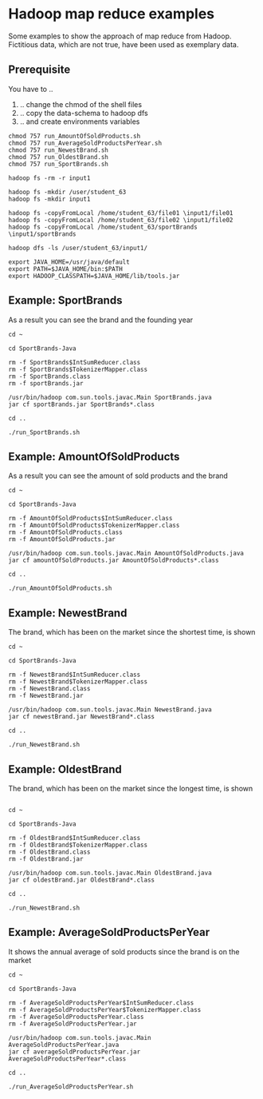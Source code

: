 # Hadoop map reduce examples

Some examples to show the approach of map reduce from Hadoop.
Fictitious data, which are not true, have been used as exemplary data.

## Prerequisite

You have to ..
1. .. change the chmod of the shell files
2. .. copy the data-schema to hadoop dfs 
3. .. and create environments variables

```
chmod 757 run_AmountOfSoldProducts.sh
chmod 757 run_AverageSoldProductsPerYear.sh
chmod 757 run_NewestBrand.sh
chmod 757 run_OldestBrand.sh
chmod 757 run_SportBrands.sh

hadoop fs -rm -r input1

hadoop fs -mkdir /user/student_63
hadoop fs -mkdir input1

hadoop fs -copyFromLocal /home/student_63/file01 \input1/file01
hadoop fs -copyFromLocal /home/student_63/file02 \input1/file02
hadoop fs -copyFromLocal /home/student_63/sportBrands \input1/sportBrands

hadoop dfs -ls /user/student_63/input1/

export JAVA_HOME=/usr/java/default
export PATH=$JAVA_HOME/bin:$PATH
export HADOOP_CLASSPATH=$JAVA_HOME/lib/tools.jar
```

## Example: SportBrands

As a result you can see the brand and the founding year

```
cd ~

cd SportBrands-Java

rm -f SportBrands$IntSumReducer.class
rm -f SportBrands$TokenizerMapper.class
rm -f SportBrands.class
rm -f sportBrands.jar

/usr/bin/hadoop com.sun.tools.javac.Main SportBrands.java
jar cf sportBrands.jar SportBrands*.class

cd ..

./run_SportBrands.sh
```


## Example: AmountOfSoldProducts 

As a result you can see the amount of sold products and the brand 

```
cd ~

cd SportBrands-Java

rm -f AmountOfSoldProducts$IntSumReducer.class
rm -f AmountOfSoldProducts$TokenizerMapper.class
rm -f AmountOfSoldProducts.class
rm -f AmountOfSoldProducts.jar

/usr/bin/hadoop com.sun.tools.javac.Main AmountOfSoldProducts.java
jar cf amountOfSoldProducts.jar AmountOfSoldProducts*.class

cd ..

./run_AmountOfSoldProducts.sh
```


## Example: NewestBrand 

The brand, which has been on the market since the shortest time, is shown

```
cd ~

cd SportBrands-Java

rm -f NewestBrand$IntSumReducer.class
rm -f NewestBrand$TokenizerMapper.class
rm -f NewestBrand.class
rm -f NewestBrand.jar

/usr/bin/hadoop com.sun.tools.javac.Main NewestBrand.java
jar cf newestBrand.jar NewestBrand*.class

cd ..

./run_NewestBrand.sh
```


## Example: OldestBrand 

The brand, which has been on the market since the longest time, is shown

```

cd ~

cd SportBrands-Java

rm -f OldestBrand$IntSumReducer.class
rm -f OldestBrand$TokenizerMapper.class
rm -f OldestBrand.class
rm -f OldestBrand.jar

/usr/bin/hadoop com.sun.tools.javac.Main OldestBrand.java
jar cf oldestBrand.jar OldestBrand*.class

cd ..

./run_NewestBrand.sh
```

## Example: AverageSoldProductsPerYear

It shows the annual average of sold products since the brand is on the market 

```
cd ~

cd SportBrands-Java

rm -f AverageSoldProductsPerYear$IntSumReducer.class
rm -f AverageSoldProductsPerYear$TokenizerMapper.class
rm -f AverageSoldProductsPerYear.class
rm -f AverageSoldProductsPerYear.jar

/usr/bin/hadoop com.sun.tools.javac.Main AverageSoldProductsPerYear.java
jar cf averageSoldProductsPerYear.jar AverageSoldProductsPerYear*.class

cd ..

./run_AverageSoldProductsPerYear.sh
```
